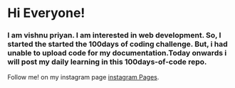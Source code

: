 # **Hi Everyone!**
### I am vishnu priyan. I am interested in web development. So, I started the started the 100days of coding challenge. But, i had unable to upload code for my documentation.Today onwards i will post my daily learning in this 100days-of-code repo.
Follow me! on my instagram page 
[instagram Pages](https://www.instagram.com/code_with_tea/). 


